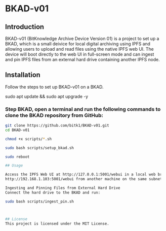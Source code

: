 # BKAD-v01

## Introduction
BKAD-v01 (BitKnowledge Archive Device Version 01) is a project to set up a BKAD, which is a small deivice for local digital archiving using IPFS and allowing users to upload and read files using the native IPFS web UI. The device will boot directly to the web UI in full-screen mode and can ingest and pin IPFS files from an external hard drive containing another IPFS node.

## Installation
Follow the steps to set up BKAD-v01 on a BKAD.

sudo apt update && sudo apt upgrade -y


### Step BKAD, open a terminal and run the following commands to clone the BKAD repository from GitHub:
```bash
git clone https://github.com/bitk1/BKAD-v01.git
cd BKAD-v01

chmod +x scripts/*.sh

sudo bash scripts/setup_bkad.sh

sudo reboot

## Usage

Access the IPFS Web UI at http://127.0.0.1:5001/webui in a local web browser or
http://192.168.1.103:5001/webui from another machine on the same subnet (replace with actual ip address). 

Ingesting and Pinning Files from External Hard Drive
Connect the hard drive to the BKAD and run:

sudo bash scripts/ingest_pin.sh



## License
This project is licensed under the MIT License.

